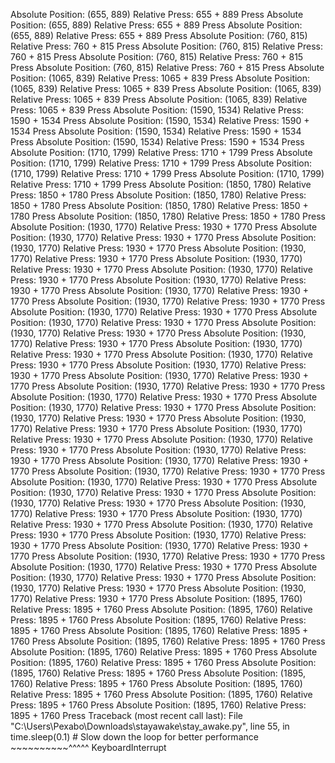 Absolute Position: (655, 889)
Relative Press: 655 + 889 Press
Absolute Position: (655, 889)
Relative Press: 655 + 889 Press
Absolute Position: (655, 889)
Relative Press: 655 + 889 Press
Absolute Position: (760, 815)
Relative Press: 760 + 815 Press
Absolute Position: (760, 815)
Relative Press: 760 + 815 Press
Absolute Position: (760, 815)
Relative Press: 760 + 815 Press
Absolute Position: (760, 815)
Relative Press: 760 + 815 Press
Absolute Position: (1065, 839)
Relative Press: 1065 + 839 Press
Absolute Position: (1065, 839)
Relative Press: 1065 + 839 Press
Absolute Position: (1065, 839)
Relative Press: 1065 + 839 Press
Absolute Position: (1065, 839)
Relative Press: 1065 + 839 Press
Absolute Position: (1590, 1534)
Relative Press: 1590 + 1534 Press
Absolute Position: (1590, 1534)
Relative Press: 1590 + 1534 Press
Absolute Position: (1590, 1534)
Relative Press: 1590 + 1534 Press
Absolute Position: (1590, 1534)
Relative Press: 1590 + 1534 Press
Absolute Position: (1710, 1799)
Relative Press: 1710 + 1799 Press
Absolute Position: (1710, 1799)
Relative Press: 1710 + 1799 Press
Absolute Position: (1710, 1799)
Relative Press: 1710 + 1799 Press
Absolute Position: (1710, 1799)
Relative Press: 1710 + 1799 Press
Absolute Position: (1850, 1780)
Relative Press: 1850 + 1780 Press
Absolute Position: (1850, 1780)
Relative Press: 1850 + 1780 Press
Absolute Position: (1850, 1780)
Relative Press: 1850 + 1780 Press
Absolute Position: (1850, 1780)
Relative Press: 1850 + 1780 Press
Absolute Position: (1930, 1770)
Relative Press: 1930 + 1770 Press
Absolute Position: (1930, 1770)
Relative Press: 1930 + 1770 Press
Absolute Position: (1930, 1770)
Relative Press: 1930 + 1770 Press
Absolute Position: (1930, 1770)
Relative Press: 1930 + 1770 Press
Absolute Position: (1930, 1770)
Relative Press: 1930 + 1770 Press
Absolute Position: (1930, 1770)
Relative Press: 1930 + 1770 Press
Absolute Position: (1930, 1770)
Relative Press: 1930 + 1770 Press
Absolute Position: (1930, 1770)
Relative Press: 1930 + 1770 Press
Absolute Position: (1930, 1770)
Relative Press: 1930 + 1770 Press
Absolute Position: (1930, 1770)
Relative Press: 1930 + 1770 Press
Absolute Position: (1930, 1770)
Relative Press: 1930 + 1770 Press
Absolute Position: (1930, 1770)
Relative Press: 1930 + 1770 Press
Absolute Position: (1930, 1770)
Relative Press: 1930 + 1770 Press
Absolute Position: (1930, 1770)
Relative Press: 1930 + 1770 Press
Absolute Position: (1930, 1770)
Relative Press: 1930 + 1770 Press
Absolute Position: (1930, 1770)
Relative Press: 1930 + 1770 Press
Absolute Position: (1930, 1770)
Relative Press: 1930 + 1770 Press
Absolute Position: (1930, 1770)
Relative Press: 1930 + 1770 Press
Absolute Position: (1930, 1770)
Relative Press: 1930 + 1770 Press
Absolute Position: (1930, 1770)
Relative Press: 1930 + 1770 Press
Absolute Position: (1930, 1770)
Relative Press: 1930 + 1770 Press
Absolute Position: (1930, 1770)
Relative Press: 1930 + 1770 Press
Absolute Position: (1930, 1770)
Relative Press: 1930 + 1770 Press
Absolute Position: (1930, 1770)
Relative Press: 1930 + 1770 Press
Absolute Position: (1930, 1770)
Relative Press: 1930 + 1770 Press
Absolute Position: (1930, 1770)
Relative Press: 1930 + 1770 Press
Absolute Position: (1930, 1770)
Relative Press: 1930 + 1770 Press
Absolute Position: (1930, 1770)
Relative Press: 1930 + 1770 Press
Absolute Position: (1930, 1770)
Relative Press: 1930 + 1770 Press
Absolute Position: (1930, 1770)
Relative Press: 1930 + 1770 Press
Absolute Position: (1930, 1770)
Relative Press: 1930 + 1770 Press
Absolute Position: (1930, 1770)
Relative Press: 1930 + 1770 Press
Absolute Position: (1930, 1770)
Relative Press: 1930 + 1770 Press
Absolute Position: (1930, 1770)
Relative Press: 1930 + 1770 Press
Absolute Position: (1930, 1770)
Relative Press: 1930 + 1770 Press
Absolute Position: (1930, 1770)
Relative Press: 1930 + 1770 Press
Absolute Position: (1930, 1770)
Relative Press: 1930 + 1770 Press
Absolute Position: (1930, 1770)
Relative Press: 1930 + 1770 Press
Absolute Position: (1930, 1770)
Relative Press: 1930 + 1770 Press
Absolute Position: (1930, 1770)
Relative Press: 1930 + 1770 Press
Absolute Position: (1895, 1760)
Relative Press: 1895 + 1760 Press
Absolute Position: (1895, 1760)
Relative Press: 1895 + 1760 Press
Absolute Position: (1895, 1760)
Relative Press: 1895 + 1760 Press
Absolute Position: (1895, 1760)
Relative Press: 1895 + 1760 Press
Absolute Position: (1895, 1760)
Relative Press: 1895 + 1760 Press
Absolute Position: (1895, 1760)
Relative Press: 1895 + 1760 Press
Absolute Position: (1895, 1760)
Relative Press: 1895 + 1760 Press
Absolute Position: (1895, 1760)
Relative Press: 1895 + 1760 Press
Absolute Position: (1895, 1760)
Relative Press: 1895 + 1760 Press
Absolute Position: (1895, 1760)
Relative Press: 1895 + 1760 Press
Absolute Position: (1895, 1760)
Relative Press: 1895 + 1760 Press
Absolute Position: (1895, 1760)
Relative Press: 1895 + 1760 Press
Traceback (most recent call last):
  File "C:\Users\Pexabo\Downloads\stayawake\stay_awake.py", line 55, in <module>
    time.sleep(0.1)  # Slow down the loop for better performance
    ~~~~~~~~~~^^^^^
KeyboardInterrupt